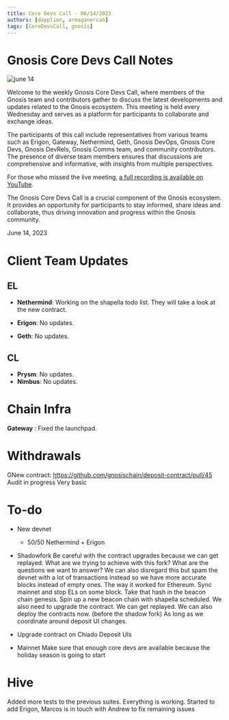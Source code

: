 ```yaml
---
title: Core Devs Call - 06/14/2023
authors: [dapplion, armaganercan]
tags: [CoreDevsCall, gnosis]
---
```


# Gnosis Core Devs Call Notes

![june 14](https://github.com/gnosischain/documentation-1/assets/75987728/38db4350-4c5d-4da8-a29c-9129ae069841)

Welcome to the weekly Gnosis Core Devs Call, where members of the Gnosis team and contributors gather to discuss the latest developments and updates related to the Gnosis ecosystem. This meeting is held every Wednesday and serves as a platform for participants to collaborate and exchange ideas.

The participants of this call include representatives from various teams such as Erigon, Gateway, Nethermind, Geth, Gnosis DevOps, Gnosis Core Devs, Gnosis DevRels, Gnosis Comms team, and community contributors. The presence of diverse team members ensures that discussions are comprehensive and informative, with insights from multiple perspectives.

For those who missed the live meeting, [a full recording is available on YouTube](https://youtu.be/DjkAugZ-ONY). 

The Gnosis Core Devs Call is a crucial component of the Gnosis ecosystem. It provides an opportunity for participants to stay informed, share ideas and collaborate, thus driving innovation and progress within the Gnosis community.

June 14, 2023

# Client Team Updates
## EL

* **Nethermind**: Working on the shapella todo list. They will take a look at the new contract.

* **Erigon**: No updates.
* **Geth**: No updates. 



## CL

* **Prysm**: No updates.
* **Nimbus**: No updates.

# Chain Infra
**Gateway** : Fixed the launchpad.

# Withdrawals

GNew contract: https://github.com/gnosischain/deposit-contract/pull/45
Audit in progress
Very basic

# To-do

* New devnet
  * 50/50 Nethermind + Erigon

* Shadowfork
Be careful with the contract upgrades because we can get replayed. What are we trying to achieve with this fork? What are the questions we want to answer? We can also disregard this but spam the devnet with a lot of transactions instead so we have more accurate blocks instead of empty ones. The way it worked for Ethereum. Sync mainnet and stop ELs on some block. Take that hash in the beacon chain genesis. Spin up a new beacon chain with shapella scheduled. We also need to upgrade the contract. We can get replayed. We can also deploy the contracts now. (before the shadow fork) As long as we coordinate around deposit UI changes.

* Upgrade contract on Chiado
Deposit UIs

* Mainnet
Make sure that enough core devs are available because the holiday season is going to start


# Hive 

Added more tests to the previous suites. Everything is working. Started to add Erigon, Marcos is in touch with Andrew to fix remaining issues













